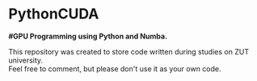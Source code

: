 # PythonCUDA

<b>#GPU Programming using Python and Numba.</b>

This repository was created to store code written during studies on ZUT university.<br>
Feel free to comment, but please don't use it as your own code.
